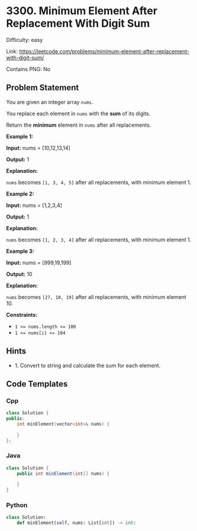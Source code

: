 # 3300. Minimum Element After Replacement With Digit Sum

Difficulty: easy

Link: https://leetcode.com/problems/minimum-element-after-replacement-with-digit-sum/

Contains PNG: No

## Problem Statement

You are given an integer array `nums`.

You replace each element in `nums` with the **sum** of its digits.

Return the **minimum** element in `nums` after all replacements.

**Example 1:**

**Input:** nums \= \[10,12,13,14]

**Output:** 1

**Explanation:**

`nums` becomes `[1, 3, 4, 5]` after all replacements, with minimum element 1\.

**Example 2:**

**Input:** nums \= \[1,2,3,4]

**Output:** 1

**Explanation:**

`nums` becomes `[1, 2, 3, 4]` after all replacements, with minimum element 1\.

**Example 3:**

**Input:** nums \= \[999,19,199]

**Output:** 10

**Explanation:**

`nums` becomes `[27, 10, 19]` after all replacements, with minimum element 10\.

**Constraints:**

* `1 <= nums.length <= 100`
* `1 <= nums[i] <= 104`

## Hints

- 1\. Convert to string and calculate the sum for each element.

## Code Templates

### Cpp
```cpp
class Solution {
public:
    int minElement(vector<int>& nums) {
        
    }
};
```

### Java
```java
class Solution {
    public int minElement(int[] nums) {
        
    }
}
```

### Python
```python
class Solution:
    def minElement(self, nums: List[int]) -> int:
        
```

